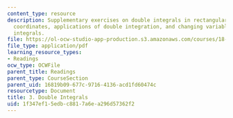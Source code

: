 ```yaml
---
content_type: resource
description: Supplementary exercises on double integrals in rectangular and polar
  coordinates, applications of double integration, and changing variables in multiple
  integrals.
file: https://ol-ocw-studio-app-production.s3.amazonaws.com/courses/18-02-multivariable-calculus-fall-2007/1f347ef15edbc8817a6ea296d57362f2_double_integrals.pdf
file_type: application/pdf
learning_resource_types:
- Readings
ocw_type: OCWFile
parent_title: Readings
parent_type: CourseSection
parent_uid: 16819b09-677c-9716-4136-acd1fd60474c
resourcetype: Document
title: 3. Double Integrals
uid: 1f347ef1-5edb-c881-7a6e-a296d57362f2
---
```

